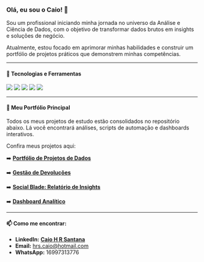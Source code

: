 ### Olá, eu sou o Caio! 👋

Sou um profissional iniciando minha jornada no universo da Análise e Ciência de Dados, com o objetivo de transformar dados brutos em insights e soluções de negócio.

Atualmente, estou focado em aprimorar minhas habilidades e construir um portfólio de projetos práticos que demonstrem minhas competências.

---

#### 🔧 Tecnologias e Ferramentas

<div>
  <img src="https://img.shields.io/badge/Python-3776AB?style=for-the-badge&logo=python&logoColor=white" />
  <img src="https://img.shields.io/badge/Pandas-150458?style=for-the-badge&logo=pandas&logoColor=white" />
  <img src="https://img.shields.io/badge/scikit--learn-F7931E?style=for-the-badge&logo=scikit-learn&logoColor=white" />
  <img src="https://img.shields.io/badge/Streamlit-FF4B4B?style=for-the-badge&logo=streamlit&logoColor=white" />
  <img src="https://img.shields.io/badge/GIT-E44C30?style=for-the-badge&logo=git&logoColor=white" />
</div>

---

#### 🚀 Meu Portfólio Principal

Todos os meus projetos de estudo estão consolidados no repositório abaixo. Lá você encontrará análises, scripts de automação e dashboards interativos.

Confira meus projetos aqui: 

➡️ **[Portfólio de Projetos de Dados](https://github.com/KaaioH013/portfolio)**

➡️ **[Gestão de Devoluções](https://github.com/KaaioH013/gestao-devolucoes.git)**

➡️ **[Social Blade: Relatório de Insights](https://github.com/KaaioH013/relatorio_social_blade.git)**

➡️ **[Dashboard Analítico](https://github.com/KaaioH013/projeto_bi.git)**

---

#### 📫 Como me encontrar:

- **LinkedIn:** **[Caio H R Santana](https://www.linkedin.com/in/caio-henrique-r-santana-3443a3189/)**
- **Email:** hrs.caio@hotmail.com
- **WhatsApp:** 16997313776
